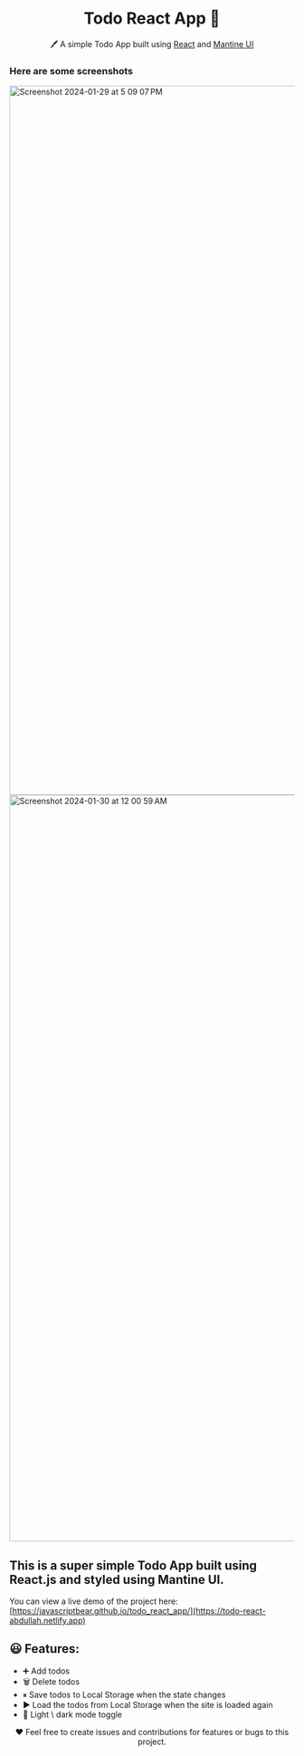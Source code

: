 <h1 align="center">Todo React App  📝</h1>  
<p align="center">
  🖊️ A simple Todo App built using <a href="https://reactjs.org/">React</a> and <a href="https://mantine.dev/">Mantine UI</a>
</p>

<h3> Here are some screenshots </h3>
<img width="1253" alt="Screenshot 2024-01-29 at 5 09 07 PM" src="https://github.com/abdullah-jamil/todo-react/assets/94765139/f5e2fa5f-377e-40c6-9c43-dc6315bb50e5">
<img width="1319" alt="Screenshot 2024-01-30 at 12 00 59 AM" src="https://github.com/abdullah-jamil/todo-react/assets/94765139/308029cd-777d-43b8-807c-38e8fcd28f22">

## This is a super simple Todo App built using React.js and styled using Mantine UI.

You can view a live demo of the project here: [https://javascriptbear.github.io/todo_react_app/](https://todo-react-abdullah.netlify.app)

## 😃 Features:

- ➕ Add todos
- 🗑️ Delete todos
- ⏸ Save todos to Local Storage when the state changes
- ▶️ Load the todos from Local Storage when the site is loaded again
- 🌙 Light \ dark mode toggle

<p align="center">
  ❤️ Feel free to create issues and contributions for features or bugs to this project.
</p>
